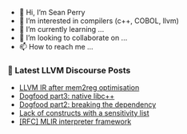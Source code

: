 - 👋 Hi, I’m Sean Perry
- 👀 I’m interested in compilers (c++, COBOL, llvm)
- 🌱 I’m currently learning ...
- 💞️ I’m looking to collaborate on ...
- 📫 How to reach me ...

<!---
s66perry/s66perry is a ✨ special ✨ repository because its `README.md` (this file) appears on your GitHub profile.
You can click the Preview link to take a look at your changes.
--->
### 📕 Latest LLVM Discourse Posts

<!-- DISCOURSE-LLVM:START -->
- [LLVM IR after mem2reg optimisation](https://discourse.llvm.org/t/llvm-ir-after-mem2reg-optimisation/63682#post_4)
- [Dogfood part3: native libc++](https://discourse.llvm.org/t/dogfood-part3-native-libc/63680#post_3)
- [Dogfood part2: breaking the dependency](https://discourse.llvm.org/t/dogfood-part2-breaking-the-dependency/63664#post_3)
- [Lack of constructs with a sensitivity list](https://discourse.llvm.org/t/lack-of-constructs-with-a-sensitivity-list/63692#post_5)
- [[RFC] MLIR interpreter framework](https://discourse.llvm.org/t/rfc-mlir-interpreter-framework/63567?page=3#post_42)
<!-- DISCOURSE-LLVM:END -->
